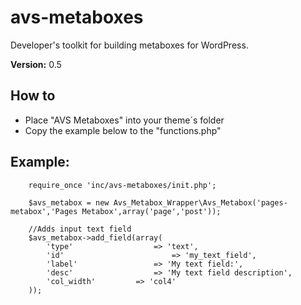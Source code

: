 # avs-metaboxes
Developer's toolkit for building metaboxes for WordPress.

**Version:**        0.5

## How to
* Place "AVS Metaboxes" into your theme´s folder
* Copy the example below to the "functions.php"

## Example:

        require_once 'inc/avs-metaboxes/init.php';

        $avs_metabox = new Avs_Metabox_Wrapper\Avs_Metabox('pages-metabox','Pages Metabox',array('page','post'));

        //Adds input text field
        $avs_metabox->add_field(array(
        	'type'					=> 'text',
        	'id' 						=> 'my_text_field',
        	'label' 				=> 'My text field:',
        	'desc' 					=> 'My text field description',
        	'col_width' 		=> 'col4'
        ));
